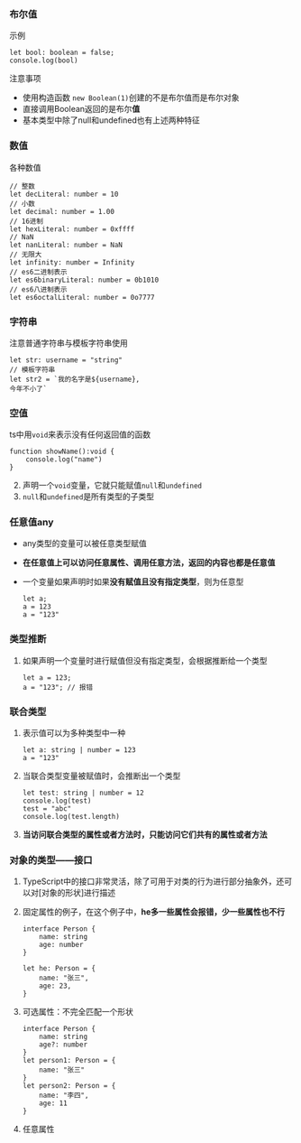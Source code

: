 ### 布尔值

示例

```
let bool: boolean = false;
console.log(bool)
```
注意事项

- 使用构造函数 `new Boolean(1)`创建的不是布尔值而是布尔对象
- 直接调用Boolean返回的是布尔**值**
- 基本类型中除了null和undefined也有上述两种特征

### 数值

各种数值

```
// 整数
let decLiteral: number = 10
// 小数
let decimal: number = 1.00
// 16进制
let hexLiteral: number = 0xffff
// NaN
let nanLiteral: number = NaN
// 无限大
let infinity: number = Infinity
// es6二进制表示
let es6binaryLiteral: number = 0b1010
// es6八进制表示
let es6octalLiteral: number = 0o7777
```

### 字符串

注意普通字符串与模板字符串使用

```
let str: username = "string"
// 模板字符串
let str2 = `我的名字是${username},
今年不小了`
```

### 空值

ts中用`void`来表示没有任何返回值的函数

```
function showName():void {
    console.log("name")
}
```

2. 声明一个`void`变量，它就只能赋值`null`和`undefined`
3. `null`和`undefined`是所有类型的子类型

### 任意值any

- any类型的变量可以被任意类型赋值
- **在任意值上可以访问任意属性、调用任意方法，返回的内容也都是任意值**
- 一个变量如果声明时如果**没有赋值且没有指定类型**，则为任意型

    ```
    let a;
    a = 123
    a = "123"
    ```

### 类型推断

1. 如果声明一个变量时进行赋值但没有指定类型，会根据推断给一个类型

    ```
    let a = 123;
    a = "123"; // 报错
    ```

### 联合类型

1. 表示值可以为多种类型中一种

    ```
    let a: string | number = 123
    a = "123"
    ```
2. 当联合类型变量被赋值时，会推断出一个类型

    ```
    let test: string | number = 12
    console.log(test)
    test = "abc"
    console.log(test.length)
    ```
3. **当访问联合类型的属性或者方法时，只能访问它们共有的属性或者方法**

### 对象的类型——接口

1. TypeScript中的接口非常灵活，除了可用于对类的行为进行部分抽象外，还可以对[对象的形状]进行描述
2. 固定属性的例子，在这个例子中，**he多一些属性会报错，少一些属性也不行**

    ```
    interface Person {
        name: string
        age: number
    }

    let he: Person = {
        name: "张三",
        age: 23,
    }
    ```
3. 可选属性：不完全匹配一个形状
    ```
    interface Person {
        name: string
        age?: number
    }
    let person1: Person = {
        name: "张三"
    }
    let person2: Person = {
        name: "李四",
        age: 11
    }
    ```
4. 任意属性
    
    
    
